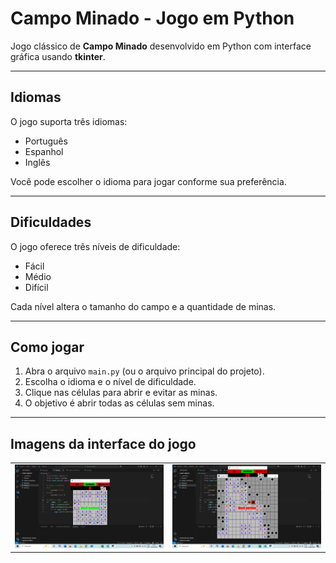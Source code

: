 # Campo Minado - Jogo em Python

Jogo clássico de **Campo Minado** desenvolvido em Python com interface gráfica usando **tkinter**.

---

## Idiomas

O jogo suporta três idiomas:  
- Português  
- Espanhol  
- Inglês  

Você pode escolher o idioma para jogar conforme sua preferência.

---

## Dificuldades

O jogo oferece três níveis de dificuldade:  
- Fácil  
- Médio  
- Difícil  

Cada nível altera o tamanho do campo e a quantidade de minas.

---

## Como jogar

1. Abra o arquivo `main.py` (ou o arquivo principal do projeto).  
2. Escolha o idioma e o nível de dificuldade.  
3. Clique nas células para abrir e evitar as minas.  
4. O objetivo é abrir todas as células sem minas.

---

## Imagens da interface do jogo

<table>
  <tr>
    <td><img src="./imagens_Readme/campoMinado1.png" width="500"/></td>
    <td><img src="./imagens_Readme/campoMinado2.png" width="500"/></td>
  </tr>
</table>
